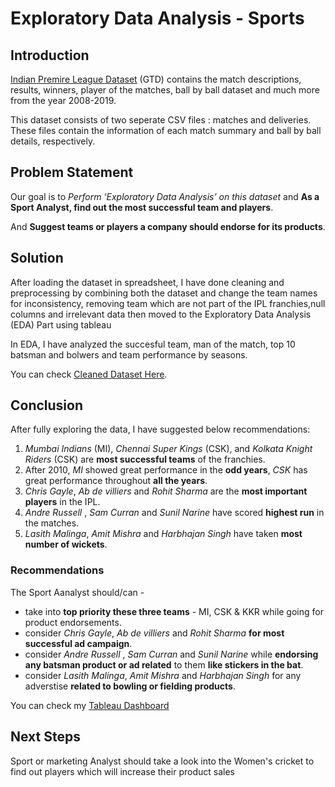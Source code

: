 # Exploratory Data Analysis - Sports

## Introduction

[Indian Premire League Dataset](https://bit.ly/34SRn3b) (GTD) contains the match descriptions, results, winners, player of the matches, ball by ball dataset and much more from the year 2008-2019.

This dataset consists of two seperate CSV files : matches and deliveries. These files contain the information of each match summary and ball by ball details, respectively.

## Problem Statement

Our goal is to _Perform ‘Exploratory Data Analysis’ on this dataset_ and __As a Sport Analyst, find out the most successful team and players__.

And __Suggest teams or players a company should endorse for its products__.

## Solution

After loading the dataset in spreadsheet, I have done cleaning and preprocessing by combining both the dataset and change the team names for inconsistency, removing team which are not part of the IPL franchies,null columns and irrelevant data then moved to the Exploratory Data Analysis (EDA) Part using tableau

In EDA, I have analyzed the succesful team, man of the match, top 10 batsman and bolwers and team performance by seasons.

You can check [Cleaned Dataset Here](https://docs.google.com/spreadsheets/d/1BEXeI3Ws2kyKlDnXXs84Fi2VTEdUjjfgt1W2WVlAI-Y/edit?usp=sharing).

## Conclusion

After fully exploring the data, I have suggested below recommendations:

1. _Mumbai Indians_ (MI), _Chennai Super Kings_ (CSK), and _Kolkata Knight Riders_ (CSK) are __most successful teams__ of the franchies.
2. After 2010, _MI_ showed great performance in the __odd years__, _CSK_ has great performance throughout __all the years__.
3. _Chris Gayle_, _Ab de villiers_ and _Rohit Sharma_ are the __most important players__ in the IPL.
4. _Andre Russell_ , _Sam Curran_ and _Sunil Narine_ have scored __highest run__ in the matches.
5. _Lasith Malinga_, _Amit Mishra_ and _Harbhajan Singh_ have taken __most number of wickets__. 


### Recommendations
The Sport Aanalyst should/can - 
- take into __top priority these three teams__ - MI, CSK & KKR while going for product endorsements.
- consider _Chris Gayle_, _Ab de villiers_ and _Rohit Sharma_ __for most successful ad campaign__.
-  consider _Andre Russell_ , _Sam Curran_ and _Sunil Narine_ while __endorsing any batsman product or ad related__ to them __like stickers in the bat__.
-  consider _Lasith Malinga_, _Amit Mishra_ and _Harbhajan Singh_ for any adverstise __related to bowling or fielding products__.


You can check my [Tableau Dashboard](https://public.tableau.com/app/profile/ansari.mohammed.ali.nasim/viz/ExploratoryDataAnalysis-Sports_16244468101010/ExploratoryDataAnalysis-Sports)


<!-- You can check my Presentation - [Here](https://docs.google.com/presentation/d/1lFHJKADEmFr5k7nHMkYPuCs6T6EQmXsY1LFQYwqIldM/edit?usp=sharing) -->

## Next Steps

Sport or marketing Analyst should take a look into the Women's cricket to find out players which will increase their product sales

